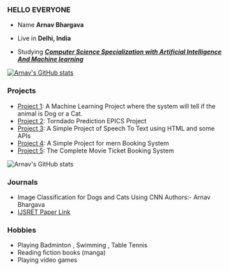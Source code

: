### HELLO EVERYONE 

- Name **Arnav Bhargava**

- Live in **Delhi, India**

- Studying [***Computer Science Specialization with Artificial Intelligence And Machine learning***](https://vitbhopal.ac.in/)

[![Arnav's GitHub stats](https://github-readme-stats.vercel.app/api?username=Arnav1771)](https://github.com/anuraghazra/github-readme-stats)

### Projects
- [Project 1](https://github.com/Arnav1771/Project-Dogs-Vs-Cats): A Machine Learning Project where the system will tell if the animal is Dog or a Cat.
- [Project 2](https://github.com/Arnav1771/Tornado_Prediction_in_india): Torndado Prediction EPICS Project
- [Project 3](https://github.com/Arnav1771/Speech_to_-Text_Project): A Simple Project of Speech To Text using HTML and some APIs
- [Project 4](https://github.com/Arnav1771/Mern_Movie_Booking_task): A Simple Project for mern Booking System
- [Project 5](https://github.com/Arnav1771/Mern_React_Movie_Ticket_Booking_System): The Complete Movie Ticket Booking System

![Arnav's GitHub stats](https://github-readme-stats.vercel.app/api?username=Arnav1771&show_icons=true&theme=transparent)

### Journals
- Image Classification for Dogs and Cats Using CNN
Authors:- Arnav Bhargava
- [IJSRET Paper Link](https://ijsret.com/2023/03/01/ijsret-volume-9-issue-2-mar-apr-2023/)


### Hobbies
- Playing Badminton , Swimming , Table Tennis
- Reading fiction books (manga)
- Playing video games


